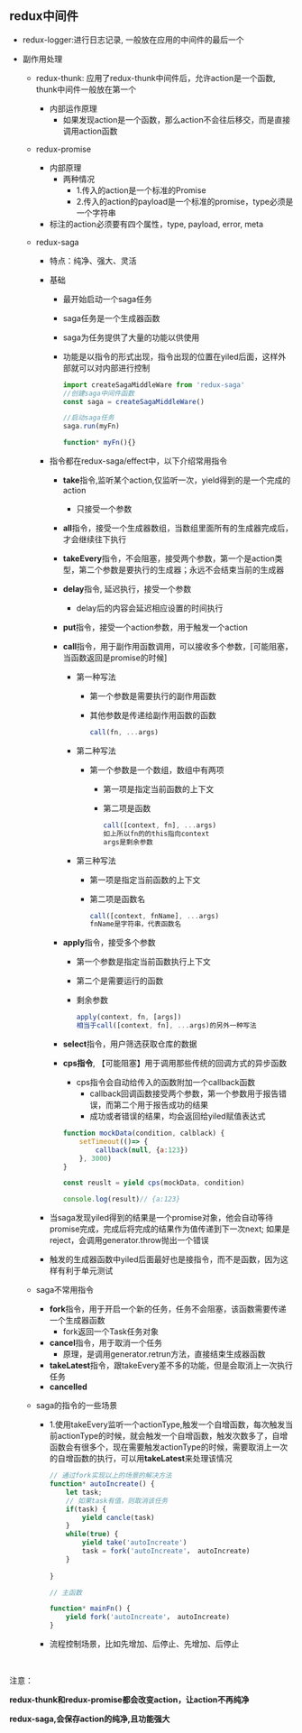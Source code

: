 ## redux中间件

- redux-logger:进行日志记录, 一般放在应用的中间件的最后一个

- 副作用处理
  - redux-thunk: 应用了redux-thunk中间件后，允许action是一个函数, thunk中间件一般放在第一个
    - 内部运作原理
      - 如果发现action是一个函数，那么action不会往后移交，而是直接调用action函数
  
  - redux-promise
    - 内部原理
      - 两种情况
        - 1.传入的action是一个标准的Promise
        - 2.传入的action的payload是一个标准的promise，type必须是一个字符串
    - 标注的action必须要有四个属性，type, payload, error, meta
  
  - redux-saga
  
    -  特点：纯净、强大、灵活
  
    - 基础
  
      - 最开始启动一个saga任务
  
      - saga任务是一个生成器函数
  
      - saga为任务提供了大量的功能以供使用
  
      - 功能是以指令的形式出现，指令出现的位置在yiled后面，这样外部就可以对内部进行控制
  
        ```js
        import createSagaMiddleWare from 'redux-saga'
        //创建saga中间件函数
        const saga = createSagaMiddleWare()
        
        //启动saga任务
        saga.run(myFn)
        
        function* myFn(){}
        ```
  
        
  
    - 指令都在redux-saga/effect中，以下介绍常用指令
  
      - **take**指令,监听某个action,仅监听一次，yield得到的是一个完成的action
  
        - 只接受一个参数
  
      - **all**指令，接受一个生成器数组，当数组里面所有的生成器完成后，才会继续往下执行
  
      - **takeEvery**指令，不会阻塞，接受两个参数，第一个是action类型，第二个参数是要执行的生成器；永远不会结束当前的生成器
  
      - **delay**指令, 延迟执行，接受一个参数
  
        - delay后的内容会延迟相应设置的时间执行
  
      - **put**指令，接受一个action参数，用于触发一个action
  
      - **call**指令，用于副作用函数调用，可以接收多个参数，[可能阻塞，当函数返回是promise的时候]
  
        - 第一种写法
  
          - 第一个参数是需要执行的副作用函数
  
          - 其他参数是传递给副作用函数的函数
  
            ```js
            call(fn, ...args)
            ```
  
            
  
        - 第二种写法
  
          - 第一个参数是一个数组，数组中有两项
  
            - 第一项是指定当前函数的上下文
  
            - 第二项是函数
  
              ```js
              call([context, fn], ...args)
              如上所以fn的的this指向context
              args是剩余参数
              ```
  
        - 第三种写法
  
          - 第一项是指定当前函数的上下文
  
          - 第二项是函数名
  
            ```js
            call([context, fnName], ...args)
            fnName是字符串，代表函数名
            ```
  
            
  
      - **apply**指令，接受多个参数
  
        - 第一个参数是指定当前函数执行上下文
  
        - 第二个是需要运行的函数
  
        - 剩余参数
  
          ```js
          apply(context, fn, [args])
          相当于call([context, fn], ...args)的另外一种写法
          ```
  
      - **select**指令，用户筛选获取仓库的数据
  
      - **cps指令**, 【可能阻塞】用于调用那些传统的回调方式的异步函数
  
        - cps指令会自动给传入的函数附加一个callback函数
          - callback回调函数接受两个参数，第一个参数用于报告错误，而第二个用于报告成功的结果
          - 成功或者错误的结果，均会返回给yiled赋值表达式
  
        ```js
        function mockData(condition, calblack) {
            setTimeout(()=> {
                callback(null, {a:123})
            }, 3000)
        }
        
        const reuslt = yield cps(mockData, condition)
        
        console.log(result)// {a:123}
        ```
  
        
  
    - 当saga发现yiled得到的结果是一个promise对象，他会自动等待promise完成，完成后将完成的结果作为值传递到下一次next; 如果是reject，会调用generator.throw抛出一个错误
  
    - 触发的生成器函数中yiled后面最好也是接指令，而不是函数，因为这样有利于单元测试
  
  - saga不常用指令
  
    - **fork**指令，用于开启一个新的任务，任务不会阻塞，该函数需要传递一个生成器函数
      - fork返回一个Task任务对象
    - **cancel**指令，用于取消一个任务
      - 原理，是调用generator.retrun方法，直接结束生成器函数
    - **takeLatest**指令，跟takeEvery差不多的功能，但是会取消上一次执行任务
    - **cancelled**
  
  - saga的指令的一些场景
  
    - 1.使用takeEvery监听一个actionType,触发一个自增函数，每次触发当前actionType的时候，就会触发一个自增函数，触发次数多了，自增函数会有很多个，现在需要触发actionType的时候，需要取消上一次的自增函数的执行，可以用**takeLatest**来处理该情况
  
      ```js
      // 通过fork实现以上的场景的解决方法
      function* autoIncreate() {
          let task;
          // 如果task有值，则取消该任务
          if(task) {
              yield cancle(task)
          }
          while(true) {
              yield take('autoIncreate')
              task = fork('autoIncreate'， autoIncreate)
          }
          
      }
      
      // 主函数
      
      function* mainFn() {
          yield fork('autoIncreate'， autoIncreate)
      }
      
      
      ```
  
    - 流程控制场景，比如先增加、后停止、先增加、后停止

​		

注意：

**redux-thunk和redux-promise都会改变action，让action不再纯净**

**redux-saga,会保存action的纯净,且功能强大**

